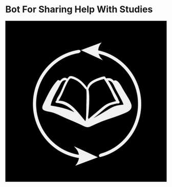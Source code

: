 # Bot For Sharing Help With Studies

![alt text](https://github.com/Timoniche/StudyExchange/blob/main/src/main/resources/TelegramLogo.png)
